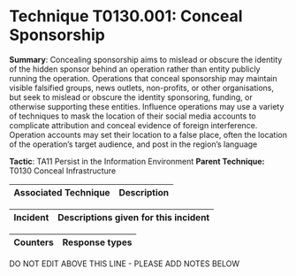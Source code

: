 # Technique T0130.001: Conceal Sponsorship

**Summary**: Concealing sponsorship aims to mislead or obscure the identity of the hidden sponsor behind an operation rather than entity publicly running the operation. Operations that conceal sponsorship may maintain visible falsified groups, news outlets, non-profits, or other organisations, but seek to mislead or obscure the identity sponsoring, funding, or otherwise supporting these entities. Influence operations may use a variety of techniques to mask the location of their social media accounts to complicate attribution and conceal evidence of foreign interference. Operation accounts may set their location to a false place, often the location of the operation’s target audience, and post in the region’s language

**Tactic**: TA11 Persist in the Information Environment           **Parent Technique:** T0130 Conceal Infrastructure


| Associated Technique | Description |
| --------- | ------------------------- |



| Incident | Descriptions given for this incident |
| -------- | -------------------- |



| Counters | Response types |
| -------- | -------------- |


DO NOT EDIT ABOVE THIS LINE - PLEASE ADD NOTES BELOW